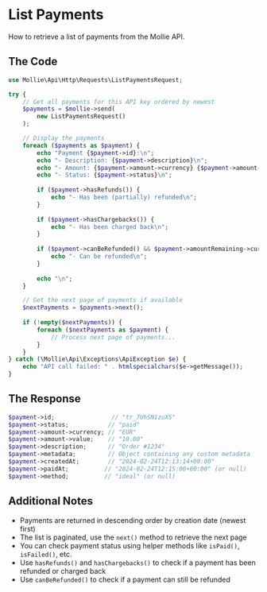 # List Payments

How to retrieve a list of payments from the Mollie API.

## The Code

```php
use Mollie\Api\Http\Requests\ListPaymentsRequest;

try {
    // Get all payments for this API key ordered by newest
    $payments = $mollie->send(
        new ListPaymentsRequest()
    );

    // Display the payments
    foreach ($payments as $payment) {
        echo "Payment {$payment->id}:\n";
        echo "- Description: {$payment->description}\n";
        echo "- Amount: {$payment->amount->currency} {$payment->amount->value}\n";
        echo "- Status: {$payment->status}\n";
        
        if ($payment->hasRefunds()) {
            echo "- Has been (partially) refunded\n";
        }
        
        if ($payment->hasChargebacks()) {
            echo "- Has been charged back\n";
        }
        
        if ($payment->canBeRefunded() && $payment->amountRemaining->currency === 'EUR' && floatval($payment->amountRemaining->value) >= 2.00) {
            echo "- Can be refunded\n";
        }
        
        echo "\n";
    }

    // Get the next page of payments if available
    $nextPayments = $payments->next();
    
    if (!empty($nextPayments)) {
        foreach ($nextPayments as $payment) {
            // Process next page of payments...
        }
    }
} catch (\Mollie\Api\Exceptions\ApiException $e) {
    echo "API call failed: " . htmlspecialchars($e->getMessage());
}
```

## The Response

```php
$payment->id;                // "tr_7UhSN1zuXS"
$payment->status;           // "paid"
$payment->amount->currency; // "EUR"
$payment->amount->value;    // "10.00"
$payment->description;      // "Order #1234"
$payment->metadata;         // Object containing any custom metadata
$payment->createdAt;        // "2024-02-24T12:13:14+00:00"
$payment->paidAt;          // "2024-02-24T12:15:00+00:00" (or null)
$payment->method;          // "ideal" (or null)
```

## Additional Notes

- Payments are returned in descending order by creation date (newest first)
- The list is paginated, use the `next()` method to retrieve the next page
- You can check payment status using helper methods like `isPaid()`, `isFailed()`, etc.
- Use `hasRefunds()` and `hasChargebacks()` to check if a payment has been refunded or charged back
- Use `canBeRefunded()` to check if a payment can still be refunded
